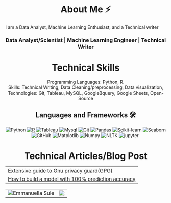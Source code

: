 


<h1 align="center"> About Me ⚡</h1>
I am a Data Analyst, Machine Learning Enthusiast, and a Technical writer 

<h3 align="center"> Data Analyst/Scientist | Machine Learning Engineer | Technical Writer </h3>

<div align="center">
<h1> Technical Skills </h1>
Programming Languages:   Python, R. <br>       
Skills: Technical Writing, Data Cleaning/preprocessing, Data visualization, <br>  
Technologies:    Git, Tableau, MySQL, GoogleBquery, Google Sheets, Open-Source    



<h2> Languages and Frameworks 🛠</h2>
<p align="center">
<img alt="Python" src="https://img.shields.io/badge/python-%2317405d?style=for-the-badge&logo=Python" />
<img alt="R" src="https://img.shields.io/badge/R-%23040406?style=for-the-badge&logo=R" />
<img alt="Tableau" src="https://img.shields.io/badge/Tableau-%23bf35ae?style=for-the-badge&logo=Tableau&logoColor=white" />
<img alt="Mysql" src="https://img.shields.io/badge/Mysql-%23000186?style=for-the-badge&logo=mysql&logoColor=white" />
<img alt="Git" src="https://img.shields.io/badge/Git-%23b21355?style=for-the-badge&logo=git" />
<img alt="Pandas" src="https://img.shields.io/badge/pandas-%236578ff?style=for-the-badge&logo=pandas" />
<img alt="Scikit-learn" src="https://img.shields.io/badge/scikit--learn-%23f8c621?style=for-the-badge&logo=scikit-learn" />
<img alt="Seaborn" src="https://img.shields.io/badge/seaborn-%23f4114a?style=for-the-badge&logo=seaborn" />
<img alt="GitHub" src="https://img.shields.io/badge/Github-%231d2225?style=for-the-badge&logo=Github&logoColor=white" />
<img alt="Matplotlib" src="https://img.shields.io/badge/Matplotlib-%230d4335?style=for-the-badge" />
<img alt="Numpy" src="https://img.shields.io/badge/Numpy-%23fd600e?style=for-the-badge&logo=Numpy" />
<img alt="NLTK" src="https://img.shields.io/badge/Nltk-%23f00265?style=for-the-badge&logo=Nltk" />
<img alt="jupyter" src="https://img.shields.io/badge/jupyter-%232b37a7?style=for-the-badge&logo=jupyter" />
<img alt="" src="" />

</p>

</div>


<h1 align="center"> Technical Articles/Blog Post <h/1>
  
<table align="center">
  <tr>
    <td>
      <a href="https://medium.com/@suleemmanuella/extensive-guide-to-gnu-privacy-guard-gpg-7d8376ca2cbe"> Extensive guide to Gnu privacy guard(GPG) </a>
    </td>
  </tr>
  <tr>
    <td>
      <a href="https://medium.com/@suleemmanuella/how-to-build-a-model-with-100-prediction-accuracy-1731a582716a">How to build a model with 100% prediction accuracy </a>
    </td>
  </tr>
</table>

<table>
  <tr>
    <td><img src="https://github-readme-stats.vercel.app/api?username=Nene-S&show_icons=true&theme=ambient_gradient&include_all_commits=true&line_height=20" alt="Emmanuella Sule" /> </td>
    <td><img src="https://github-readme-stats.vercel.app/api/top-langs/?username=Nene-S&size_weight=0.5&count_weight=0.5&theme=ambient_gradient" /> </td>
  </tr>
</table>




